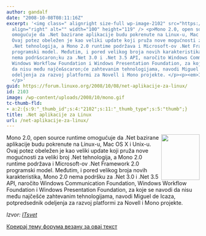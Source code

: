 ```yaml
---
author: gandalf
date: "2008-10-08T08:11:16Z"
excerpt: '<img class=" alignright size-full wp-image-2102" src="https://linuxo.org/wp-content/uploads/2008/10/mono.gif"
  align="right" alt="" width="100" height="119" /> <p>Mono 2.0, open source runtime
  omogućuje da .Net bazirane aplikacije budu pokrenute na Linux-u, Mac OS X i Unix-u.
  Ovaj potez obeležen je kao veliki update koji pruža nove mogućnosti za veliki broj
  .Net tehnologija, a Mono 2.0 runtime podržava i Microsoft-ov .Net Framework 2.0
  programski model. Međutim, i pored velikog broja novih karakteristika, Mono 2.0
  nema podr&scaron;ku za .Net 3.0 i .Net 3.5 API, naročito Windows Communication Foundation,
  Windows Workflow Foundation i Windows Presentation Foundation, za koje se navodi
  da nisu među najče&scaron;će zahtevanim tehnologijama, navodi Miguel de Icaza, potpredsednik
  odeljenja za razvoj platformi za Novell i Mono projekte. </p><p><em>Izvor: <a href="http://www.itsvet.com/arhiva/2008-10-08#18694">ITsvet</a></em>
  </p>'
guid: https://forum.linuxo.org/2008/10/08/net-aplikacije-za-linux/
id: 2103
image: /wp-content/uploads/2008/10/mono.gif
tc-thumb-fld:
- a:2:{s:9:"_thumb_id";s:4:"2102";s:11:"_thumb_type";s:5:"thumb";}
title: .Net aplikacije za Linux
url: /net-aplikacije-za-linux/
---
```

<img class=" alignright size-full wp-image-2102" src="https://linuxo.org/wp-content/uploads/2008/10/mono.gif" align="right" alt="" width="100" height="119" /> 

Mono 2.0, open source runtime omogućuje da .Net bazirane aplikacije budu pokrenute na Linux-u, Mac OS X i Unix-u. Ovaj potez obeležen je kao veliki update koji pruža nove mogućnosti za veliki broj .Net tehnologija, a Mono 2.0 runtime podržava i Microsoft-ov .Net Framework 2.0 programski model. Međutim, i pored velikog broja novih karakteristika, Mono 2.0 nema podr&scaron;ku za .Net 3.0 i .Net 3.5 API, naročito Windows Communication Foundation, Windows Workflow Foundation i Windows Presentation Foundation, za koje se navodi da nisu među najče&scaron;će zahtevanim tehnologijama, navodi Miguel de Icaza, potpredsednik odeljenja za razvoj platformi za Novell i Mono projekte. 

_Izvor: [ITsvet](http://www.itsvet.com/arhiva/2008-10-08#18694)_ 

<!--break-->

[Креирај тему форума везану за овај текст](https://linuxo.org/nova-tema-na-forumu/?se_pid=2103)